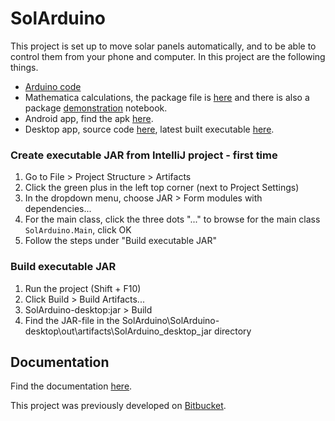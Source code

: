 # SolArduino #

This project is set up to move solar panels automatically, and to be able to control them from your phone and computer. In this project are the following things.

* [Arduino code](https://github.com/PHPirates/SolArduino/raw/master/SolArduino_atom/SolArduino/SolArduino.ino)
* Mathematica calculations, the package file is [here](https://github.com/PHPirates/SolArduino/raw/master/Documentation/Mathematica/SolArduino.m) and there is also a package [demonstration](https://github.com/PHPirates/SolArduino/raw/master/Documentation/Mathematica/demonstration.nb) notebook.
* Android app, find the apk [here](https://github.com/PHPirates/SolArduino/raw/master/solappduino/solarduino/app/build/outputs/apk/app-debug.apk).
* Desktop app, source code [here](https://github.com/PHPirates/SolArduino/tree/master/SolArduino-desktop/src/SolArduino), latest built executable [here](https://github.com/PHPirates/SolArduino/raw/master/SolArduino-desktop/out/artifacts/SolArduino_desktop_jar/SolArduino-desktop.jar).

### Create executable JAR from IntelliJ project - first time ###
1. Go to File > Project Structure > Artifacts
2. Click the green plus in the left top corner (next to Project Settings)
3. In the dropdown menu, choose JAR > Form modules with dependencies...
4. For the main class, click the three dots "..." to browse for the main class `SolArduino.Main`, click OK
5. Follow the steps under "Build executable JAR"

### Build executable JAR ###
1. Run the project (Shift + F10)
2. Click Build > Build Artifacts...
3. SolArduino-desktop:jar > Build
4. Find the JAR-file in the SolArduino\SolArduino-desktop\out\artifacts\SolArduino_desktop_jar directory

## Documentation ##
Find the documentation [here](https://github.com/PHPirates/SolArduino/raw/master/Documentation/Documentation.pdf).

This project was previously developed on [Bitbucket](https://bitbucket.org/slideclimb/solappduino/overview).
